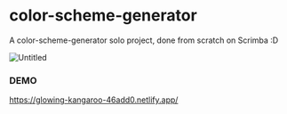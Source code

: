 # color-scheme-generator

A color-scheme-generator solo project, done from scratch on Scrimba :D

![Untitled](https://github.com/user-attachments/assets/0806e12d-4f2c-4120-ab1c-b53046a277e9)

### DEMO
https://glowing-kangaroo-46add0.netlify.app/
